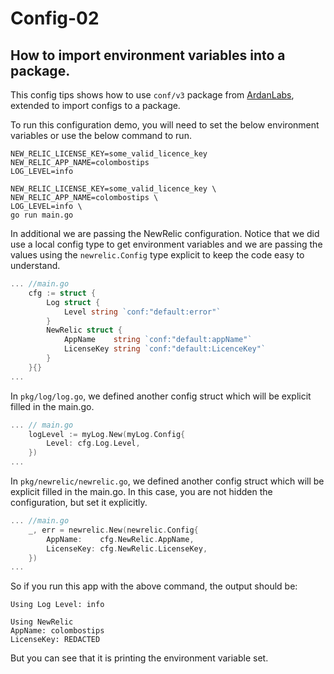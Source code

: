 # Config-02
## How to import environment variables into a package.

This config tips shows how to use `conf/v3` package from [ArdanLabs](https://github.com/ardanlabs/conf), extended to import configs to a package.

To run this configuration demo, you will need to set the below environment variables or use the below command to run.
```
NEW_RELIC_LICENSE_KEY=some_valid_licence_key
NEW_RELIC_APP_NAME=colombostips
LOG_LEVEL=info
```
 
```
NEW_RELIC_LICENSE_KEY=some_valid_licence_key \
NEW_RELIC_APP_NAME=colombostips \
LOG_LEVEL=info \
go run main.go
```

In additional we are passing the NewRelic configuration. Notice that we did use a local config type to get environment variables and we are passing the values using the `newrelic.Config` type explicit to keep the code easy to understand.

```go
... //main.go
	cfg := struct {
		Log struct {
			Level string `conf:"default:error"`
		}
		NewRelic struct {
			AppName    string `conf:"default:appName"`
			LicenseKey string `conf:"default:LicenceKey"`
		}
	}{}
...
```

In `pkg/log/log.go`, we defined another config struct which will be explicit filled in the main.go.
```go
... // main.go
	logLevel := myLog.New(myLog.Config{
		Level: cfg.Log.Level,
	})
...
```

In `pkg/newrelic/newrelic.go`, we defined another config struct which will be explicit filled in the main.go. In this case, you are not hidden the configuration, but set it explicitly.

```go
... //main.go
	_, err = newrelic.New(newrelic.Config{
		AppName:    cfg.NewRelic.AppName,
		LicenseKey: cfg.NewRelic.LicenseKey,
	})
...
```

So if you run this app with the above command, the output should be: 

```
Using Log Level: info

Using NewRelic 
AppName: colombostips
LicenseKey: REDACTED

```

But you can see that it is printing the environment variable set.


